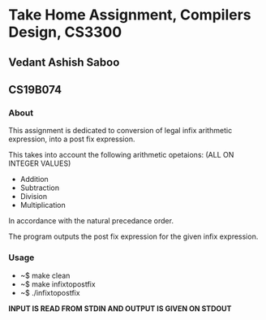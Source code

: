 # Take Home Assignment, Compilers Design, CS3300

## Vedant Ashish Saboo
## CS19B074

### About

This assignment is dedicated to conversion of legal infix arithmetic expression, into a post fix expression.

This takes into account the following arithmetic opetaions: (ALL ON INTEGER VALUES)

* Addition 
* Subtraction 
* Division 
* Multiplication

In accordance with the natural precedance order.

The program outputs the post fix expression for the given infix expression.

### Usage

* ~$ make clean
* ~$ make infixtopostfix
* ~$ ./infixtopostfix

**INPUT IS READ FROM STDIN AND OUTPUT IS GIVEN ON STDOUT**

